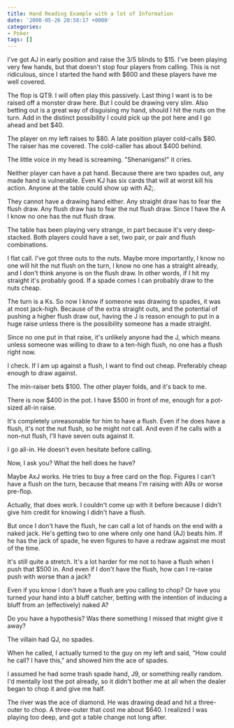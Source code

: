 ```yaml
---
title: Hand Reading Example with a lot of Information
date: '2008-05-26 20:58:17 +0000'
categories:
- Poker
tags: []
---
```

I've got AJ in early position and raise the $3/$5 blinds to $15. I've been
playing very few hands, but that doesn't stop four players from calling. This is
not ridiculous, since I started the hand with $600 and these players have me
well covered.

The flop is QT9. I will often play this passively. Last thing I want is to be
raised off a monster draw here. But I could be drawing very slim. Also betting
out is a great way of disguising my hand, should I hit the nuts on the turn. Add
in the distinct possibility I could pick up the pot here and I go ahead and bet
$40.

The player on my left raises to $80. A late position player cold-calls $80. The
raiser has me covered. The cold-caller has about $400 behind.

The little voice in my head is screaming. "Shenanigans!" it cries.

Neither player can have a pat hand. Because there are two spades out, any made
hand is vulnerable. Even KJ has six cards that will at worst kill his action.
Anyone at the table could show up with A2;.

They cannot have a drawing hand either. Any straight draw has to fear the flush
draw. Any flush draw has to fear the nut flush draw. Since I have the A I know
no one has the nut flush draw.

The table has been playing very strange, in part because it's very deep-stacked.
Both players could have a set, two pair, or pair and flush combinations.

I flat call. I've got three outs to the nuts. Maybe more importantly, I know no
one will hit the nut flush on the turn, I know no one has a straight already,
and I don't think anyone is on the flush draw. In other words, if I hit my
straight it's probably good. If a spade comes I can probably draw to the nuts
cheap.

The turn is a Ks. So now I know if someone was drawing to spades, it was at most
jack-high. Because of the extra straight outs, and the potential of pushing a
higher flush draw out, having the J is reason enough to put in a huge raise
unless there is the possibility someone has a made straight.

Since no one put in that raise, it's unlikely anyone had the J, which means
unless someone was willing to draw to a ten-high flush, no one has a flush right
now.

I check. If I am up against a flush, I want to find out cheap. Preferably cheap
enough to draw against.

The min-raiser bets $100. The other player folds, and it's back to me.

There is now $400 in the pot. I have $500 in front of me, enough for a pot-sized
all-in raise.

It's completely unreasonable for him to have a flush. Even if he does have a
flush, it's not the nut flush, so he might not call. And even if he calls with a
non-nut flush, I'll have seven outs against it.

I go all-in. He doesn't even hesitate before calling.

Now, I ask you? What the hell does he have?

Maybe AxJ works. He tries to buy a free card on the flop. Figures I can't have a
flush on the turn, because that means I'm raising with A9s or worse pre-flop.

Actually, that does work. I couldn't come up with it before because I didn't
give him credit for knowing I didn't have a flush.

But once I don't have the flush, he can call a lot of hands on the end with a
naked jack. He's getting two to one where only one hand (AJ) beats him. If he
has the jack of spade, he even figures to have a redraw against me most of the
time.

It's still quite a stretch. It's a lot harder for me not to have a flush when I
push that $500 in. And even if I don't have the flush, how can I re-raise push
with worse than a jack?

Even if you know I don't have a flush are you calling to chop? Or have you
turned your hand into a bluff catcher, betting with the intention of inducing a
bluff from an (effectively) naked A?

Do you have a hypothesis? Was there something I missed that might give it away?

The villain had QJ, no spades.

When he called, I actually turned to the guy on my left and said, "How could he
call? I have this," and showed him the ace of spades.

I assumed he had some trash spade hand, J9, or something really random. I'd
mentally lost the pot already, so it didn't bother me at all when the dealer
began to chop it and give me half.

The river was the ace of diamond. He was drawing dead and hit a three-outer to
chop. A three-outer that cost me about $640. I realized I was playing too deep,
and got a table change not long after.
